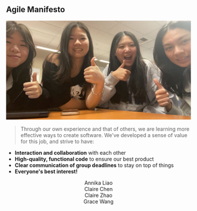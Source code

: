 ## Agile Manifesto

<img src="https://raw.githubusercontent.com/annikaliao/gacc_reunion/a141248b473d9569a79d4900319627ee6d4dc89b/images/gaccgroup.jpg">

> Through our own experience and that of others, we are learning more effective ways to create software. We've developed a sense of value for this job, and strive to have: 
- **Interaction and collaboration** with each other
- **High-quality, functional code** to ensure our best product
- **Clear communication of group deadlines** to stay on top of things 
- **Everyone's best interest!**

<p style="text-align: center;">Annika Liao<br>Claire Chen<br>Claire Zhao<br>Grace Wang</p>